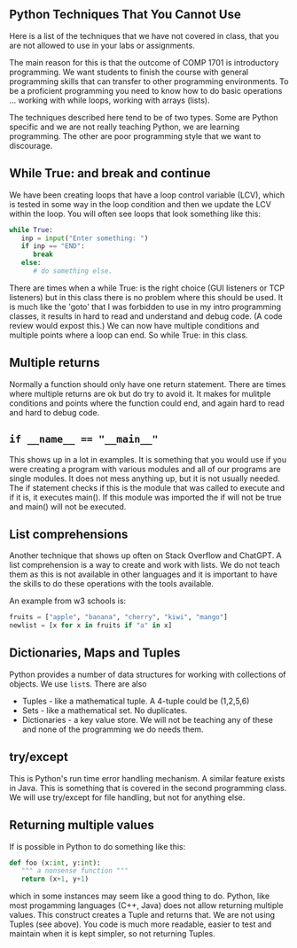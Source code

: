## Python Techniques That You Cannot Use

Here is a list of the techniques that we have not covered in class, that you are not allowed to use in your labs or assignments. 

The main reason for this is that the outcome of COMP 1701 is introductory programming. We want students to finish the course 
with general programming skills that can transfer to other programming environments. To be a proficient programming you need to 
know how to do basic operations ... working with while loops, working with arrays (lists). 

The techniques described here tend to be of two types. Some are Python specific and we are not really teaching Python, we are learning programming. The other are 
poor programming style that we want to discourage. 

## While True: and break and continue

We have been creating loops that have a loop control variable (LCV), which is tested in some way in the loop condition and then we update the LCV within the loop. 
You will often see loops that look something like this: 

```Python
while True:
   inp = input("Enter something: ")
   if inp == "END":
      break
   else:
      # do something else.
```
There are times when a while True: is the right choice (GUI listeners or TCP listeners) but in this class there is no problem where this should 
be used. It is much like the 'goto' that I was forbidden to use in my intro programming classes, it results in hard to read and understand and debug code. (A code review would expost this.) 
We can now have multiple conditions and multiple points where a loop can end. So while True: in this class. 

## Multiple returns 

Normally a function should only have one return statement. There are times where multiple returns are ok but do try to avoid it. It makes for mulitple conditions and points where the 
function could end, and again hard to read and hard to debug code. 

## ``if __name__ == "__main__"``

This shows up in a lot in examples. It is something that you would use if you were creating a program with various modules and all of our programs are single modules. It does not mess anything up, but it is not usually needed. The if statement checks if this is the module that was called to execute and if it is, it executes main(). If this module was imported the if will not be true and main() will not be executed. 

## List comprehensions 

Another technique that shows up often on Stack Overflow and ChatGPT. A list comprehension is 
a way to create and work with lists. We do not teach them as this is not available in other languages and
it is important to have the skills to do these operations with the tools available.

An example from w3 schools is:
```Python
fruits = ["apple", "banana", "cherry", "kiwi", "mango"]
newlist = [x for x in fruits if "a" in x]
```
## Dictionaries, Maps and Tuples

Python provides a number of data structures for working with collections of objects. We use ``list``s. There are also 
- Tuples - like a mathematical tuple. A 4-tuple could be (1,2,5,6)
- Sets - like a mathematical set. No duplicates.
- Dictionaries - a key value store.
We will not be teaching any of these and none of the programming we do needs them.

## try/except 

This is Python's run time error handling mechanism. A similar feature exists in Java. This is something that is covered in the second programming class. We will use try/except for file handling, but not for anything else. 

## Returning multiple values

If is possible in Python to do something like this: 

```Python
def foo (x:int, y:int):
   """ a nonsense function """
   return (x+1, y+1)
```
which in some instances may seem like a good thing to do. Python, like most progamming languages (C++, Java) does not allow returning multiple values. This construct creates a Tuple and returns that.
We are not using Tuples (see above). You code is much more readable, easier to test and maintain when it is kept simpler, so not returning Tuples. 










